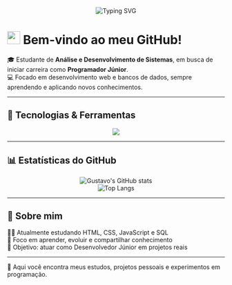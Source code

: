 <!-- Banner animado -->
<div align="center">
  <img src="https://readme-typing-svg.herokuapp.com?font=Fira+Code&size=26&duration=3000&pause=1000&color=1ABC9C&center=true&vCenter=true&width=650&lines=Olá%2C+eu+sou+o+Gustavo!;Estudante+de+ADS;Desenvolvimento+Web+%7C+Banco+de+Dados" alt="Typing SVG" />
</div>

# <img src="https://media.giphy.com/media/hvRJCLFzcasrR4ia7z/giphy.gif" width="30px"> Bem-vindo ao meu GitHub!

🎓 Estudante de **Análise e Desenvolvimento de Sistemas**, em busca de iniciar carreira como **Programador Júnior**.  
💻 Focado em desenvolvimento web e bancos de dados, sempre aprendendo e aplicando novos conhecimentos.  

---

## 🚀 Tecnologias & Ferramentas

<div align="center">
  <img src="https://skillicons.dev/icons?i=html,css,js,mysql" />
</div>

---

## 📊 Estatísticas do GitHub

<div align="center">
  
  ![Gustavo's GitHub stats](https://github-readme-stats.vercel.app/api?username=gustavoPassone&show_icons=true&theme=tokyonight&hide_border=true&count_private=true)  
  ![Top Langs](https://github-readme-stats.vercel.app/api/top-langs/?username=gustavoPassone&layout=compact&theme=tokyonight&hide_border=true)

</div>

---

## 🌱 Sobre mim

👨‍💻 Atualmente estudando HTML, CSS, JavaScript e SQL  
🧠 Foco em aprender, evoluir e compartilhar conhecimento    
🎯 Objetivo: atuar como Desenvolvedor Júnior em projetos reais


---

📌 Aqui você encontra meus estudos, projetos pessoais e experimentos em programação.  
